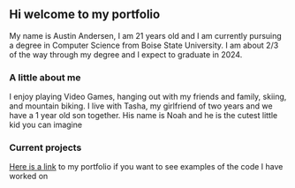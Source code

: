 ## Hi welcome to my portfolio

My name is Austin Andersen, I am 21 years old and I am currently pursuing a degree in Computer Science from Boise State University. I am about 2/3 of the way through my degree and I expect to graduate in 2024.

### A little about me

I enjoy playing Video Games, hanging out with my friends and family, skiing, and mountain biking. I live with Tasha, my girlfriend of two years and we have a 1 year old son together. His name is Noah and he is the cutest little kid you can imagine

### Current projects

[Here is a link](https://github.com/austinandersen21) to my portfolio if you want to see examples of the code I have worked on
